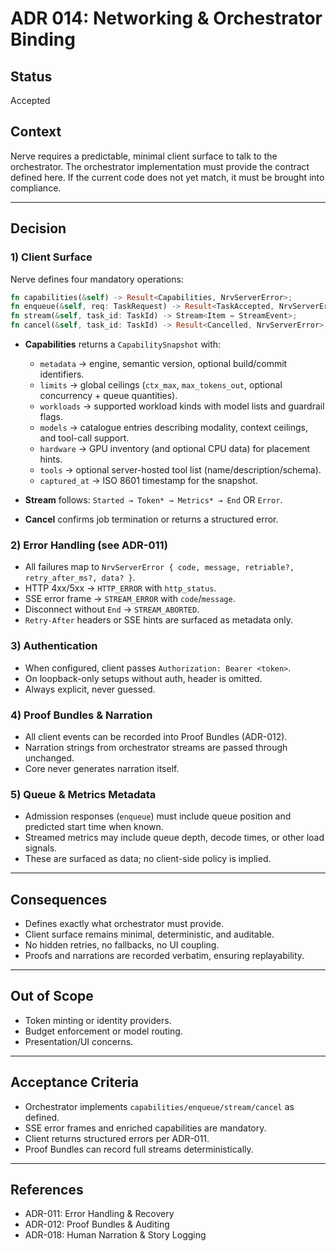 # ADR 014: Networking & Orchestrator Binding

## Status

Accepted

## Context

Nerve requires a predictable, minimal client surface to talk to the orchestrator.
The orchestrator implementation must provide the contract defined here.
If the current code does not yet match, it must be brought into compliance.

---

## Decision

### 1) Client Surface

Nerve defines four mandatory operations:

```rust
fn capabilities(&self) -> Result<Capabilities, NrvServerError>;
fn enqueue(&self, req: TaskRequest) -> Result<TaskAccepted, NrvServerError>;
fn stream(&self, task_id: TaskId) -> Stream<Item = StreamEvent>;
fn cancel(&self, task_id: TaskId) -> Result<Cancelled, NrvServerError>;
```

* **Capabilities** returns a `CapabilitySnapshot` with:

  * `metadata` → engine, semantic version, optional build/commit identifiers.
  * `limits` → global ceilings (`ctx_max`, `max_tokens_out`, optional concurrency + queue quantities).
  * `workloads` → supported workload kinds with model lists and guardrail flags.
  * `models` → catalogue entries describing modality, context ceilings, and tool-call support.
  * `hardware` → GPU inventory (and optional CPU data) for placement hints.
  * `tools` → optional server-hosted tool list (name/description/schema).
  * `captured_at` → ISO 8601 timestamp for the snapshot.
* **Stream** follows: `Started → Token* → Metrics* → End` OR `Error`.
* **Cancel** confirms job termination or returns a structured error.

### 2) Error Handling (see ADR-011)

* All failures map to `NrvServerError { code, message, retriable?, retry_after_ms?, data? }`.
* HTTP 4xx/5xx → `HTTP_ERROR` with `http_status`.
* SSE error frame → `STREAM_ERROR` with `code`/`message`.
* Disconnect without `End` → `STREAM_ABORTED`.
* `Retry-After` headers or SSE hints are surfaced as metadata only.

### 3) Authentication

* When configured, client passes `Authorization: Bearer <token>`.
* On loopback-only setups without auth, header is omitted.
* Always explicit, never guessed.

### 4) Proof Bundles & Narration

* All client events can be recorded into Proof Bundles (ADR-012).
* Narration strings from orchestrator streams are passed through unchanged.
* Core never generates narration itself.

### 5) Queue & Metrics Metadata

* Admission responses (`enqueue`) must include queue position and predicted start time when known.
* Streamed metrics may include queue depth, decode times, or other load signals.
* These are surfaced as data; no client-side policy is implied.

---

## Consequences

* Defines exactly what orchestrator must provide.
* Client surface remains minimal, deterministic, and auditable.
* No hidden retries, no fallbacks, no UI coupling.
* Proofs and narrations are recorded verbatim, ensuring replayability.

---

## Out of Scope

* Token minting or identity providers.
* Budget enforcement or model routing.
* Presentation/UI concerns.

---

## Acceptance Criteria

* Orchestrator implements `capabilities/enqueue/stream/cancel` as defined.
* SSE error frames and enriched capabilities are mandatory.
* Client returns structured errors per ADR-011.
* Proof Bundles can record full streams deterministically.

---

## References

* ADR-011: Error Handling & Recovery
* ADR-012: Proof Bundles & Auditing
* ADR-018: Human Narration & Story Logging
